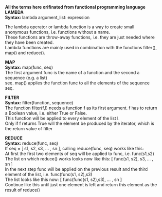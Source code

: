 **All the terms here orifinated from functional programming language** <br>
**LAMBDA**<br>
**Syntax:** lambda argument_list: expression <br>

The lambda operator or lambda function is a way to create small anonymous functions, i.e. functions without a name.<br>
These functions are throw-away functions, i.e. they are just needed where they have been created.<br>
Lambda functions are mainly used in combination with the functions filter(), map() and reduce().<br>


**MAP**<br>
**Syntax:** map(func, seq)    <br>
The first argument func is the name of a function and the second a sequence (e.g. a list) <br>
seq. map() applies the function func to all the elements of the sequence seq. <br>

**FILTER**<br>
**Syntax:** filter(function, sequence)<br>
The function filter(f,l) needs a function f as its first argument. f has to return a Boolean value, i.e. either True or False.<br>
This function will be applied to every element of the list l.<br>
Only if f returns True will the element be produced by the iterator, which is the return value of filter<br>

**REDUCE**<br>
**Syntax:** reduce(func, seq)   <br>
If seq = [ s1, s2, s3, ... , sn ], calling reduce(func, seq) works like this:<br>
At first the first two elements of seq will be applied to func, i.e. func(s1,s2) <br>
The list on which reduce() works looks now like this: [ func(s1, s2), s3, ... , sn ] <br>
In the next step func will be applied on the previous result and the third element of the list, i.e. func(func(s1, s2),s3)<br>
The list looks like this now: [ func(func(s1, s2),s3), ... , sn ] <br>
Continue like this until just one element is left and return this element as the result of reduce()<br>
